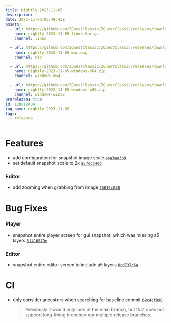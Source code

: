 ```yaml
---
title: Nightly 2023-11-05
description: 
date: 2023-11-05T06:49:43Z
assets: 
  - url: https://github.com/ZQuestClassic/ZQuestClassic/releases/download/nightly-2023-11-05/nightly-2023-11-05-linux.tar.gz
    name: nightly-2023-11-05-linux.tar.gz
    channel: linux

  - url: https://github.com/ZQuestClassic/ZQuestClassic/releases/download/nightly-2023-11-05/nightly-2023-11-05-mac.dmg
    name: nightly-2023-11-05-mac.dmg
    channel: mac

  - url: https://github.com/ZQuestClassic/ZQuestClassic/releases/download/nightly-2023-11-05/nightly-2023-11-05-windows-x64.zip
    name: nightly-2023-11-05-windows-x64.zip
    channel: windows-x64

  - url: https://github.com/ZQuestClassic/ZQuestClassic/releases/download/nightly-2023-11-05/nightly-2023-11-05-windows-x86.zip
    name: nightly-2023-11-05-windows-x86.zip
    channel: windows-win32
prerelease: true
id: 128018434
tag_name: nightly-2023-11-05
tags:
  - releases
---
```




# Features

- add configuration for snapshot image scale [`d4a3aa3b8`](https://github.com/ZQuestClassic/ZQuestClassic/commit/d4a3aa3b8bf49adfa91854fbfe49340b8bd00cb8)
- set default snapshot scale to 2x [`a57ecc4dd`](https://github.com/ZQuestClassic/ZQuestClassic/commit/a57ecc4dd1b8f5e6691681e816762018614f7ed4)

### Editor

- add zooming when grabbing from image [`26019c058`](https://github.com/ZQuestClassic/ZQuestClassic/commit/26019c0587602953a7406ec1ef7fb15e70fb54f7)

# Bug Fixes

### Player

- snapshot entire player screen for gui snapshot, which was missing a5 layers [`8f416879e`](https://github.com/ZQuestClassic/ZQuestClassic/commit/8f416879ed01c192ee29c483b17724c264d289c5)

### Editor

- snapshot entire editor screen to include a5 layers [`8cd737c5a`](https://github.com/ZQuestClassic/ZQuestClassic/commit/8cd737c5ac186e95d9e48b9bbcfcb449f572c9b6)

# CI

- only consider ancestors when searching for baseline commit [`69c4cf890`](https://github.com/ZQuestClassic/ZQuestClassic/commit/69c4cf8906c615974a566708abeea93580734fd1)
   &nbsp;
   >Previously it would only look at the main branch, but that does not support long-living branches nor multiple release branches. 
   >

